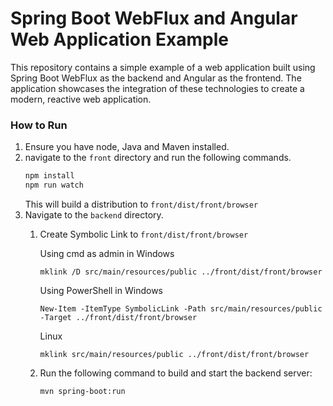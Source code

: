 # Spring Boot WebFlux and Angular Web Application Example

This repository contains a simple example of a web application built using Spring Boot WebFlux as the backend and Angular as the frontend. The application showcases the integration of these technologies to create a modern, reactive web application.

### How to Run

1. Ensure you have node, Java and Maven installed.
2. navigate to the `front` directory and run the following commands.
   ```bash
   npm install
   npm run watch
   ```
   This will build a distribution to `front/dist/front/browser`
3. Navigate to the `backend` directory.
   1. Create Symbolic Link to `front/dist/front/browser`
   
      Using cmd as admin in Windows
      ```shell
      mklink /D src/main/resources/public ../front/dist/front/browser
      ```
      Using PowerShell in Windows
      ```shell
      New-Item -ItemType SymbolicLink -Path src/main/resources/public -Target ../front/dist/front/browser
      ```
      Linux
      ```shell
      mklink src/main/resources/public ../front/dist/front/browser
      ```
   2. Run the following command to build and start the backend server:
      ```bash
      mvn spring-boot:run
      ```